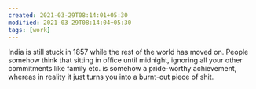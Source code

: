 ```yaml
---
created: 2021-03-29T08:14:01+05:30
modified: 2021-03-29T08:14:04+05:30
tags: [work]
---
```


India is still stuck in 1857 while the rest of the world has moved on. People somehow think that sitting in office until midnight, ignoring all your other commitments like family etc. is somehow a pride-worthy achievement, whereas in reality it just turns you into a burnt-out piece of shit.
